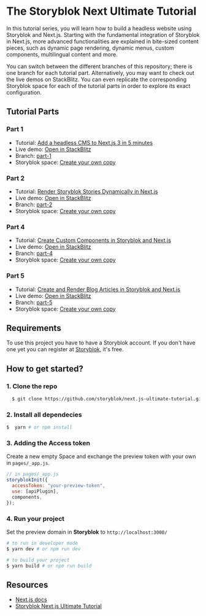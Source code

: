 # The Storyblok Next Ultimate Tutorial

In this tutorial series, you will learn how to build a headless website using Storyblok and Next.js. Starting with the fundamental integration of Storyblok in Next.js, more advanced functionalities are explained in bite-sized content pieces, such as dynamic page rendering, dynamic menus, custom components, multilingual content and more.

You can switch between the different branches of this repository; there is one branch for each tutorial part. Alternatively, you may want to check out the live demos on StackBlitz. You can even replicate the corresponding Storyblok space for each of the tutorial parts in order to explore its exact configuration. 

## Tutorial Parts

### Part 1
 - Tutorial: [Add a headless CMS to Next.js 3 in 5 minutes](https://www.storyblok.com/tp/add-a-headless-cms-to-next-js-in-5-minutes)
 - Live demo: [Open in StackBlitz](https://stackblitz.com/edit/nextjs-5-minutes)
 - Branch: [part-1](https://github.com/storyblok/next.js-ultimate-tutorial/tree/part-1)
 - Storyblok space: [Create your own copy](https://app.storyblok.com/#!/build/166651)
 
 ### Part 2
 - Tutorial: [Render Storyblok Stories Dynamically in Next.js](https://www.storyblok.com/tp/render-storyblok-stories-dynamically-in-next-js)
 - Live demo: [Open in StackBlitz](https://stackblitz.com/edit/render-storyblok-stories-dynamically-in-next-js)
 - Branch: [part-2](https://github.com/storyblok/next.js-ultimate-tutorial/tree/part-2)
 - Storyblok space: [Create your own copy](https://app.storyblok.com/#!/build/166652)
  
 
  ### Part 4
 - Tutorial: [Create Custom Components in Storyblok and Next.js](https://www.storyblok.com/tp/create-custom-components-in-storyblok-and-next-js)
 - Live demo: [Open in StackBlitz](https://stackblitz.com/edit/create-custom-components-in-storyblok-and-next-js)
 - Branch: [part-4](https://github.com/storyblok/next.js-ultimate-tutorial/tree/part-4)
 - Storyblok space: [Create your own copy](https://app.storyblok.com/#!/build/166654)

### Part 5
- Tutorial: [Create and Render Blog Articles in Storyblok and Next.js](https://www.storyblok.com/tp/create-and-render-blog-articles-in-storyblok-and-next-js)
- Live demo: [Open in StackBlitz](https://stackblitz.com/edit/create-and-render-blog-articles-in-storyblok-and-next-js)
- Branch: [part-5](https://github.com/storyblok/next.js-ultimate-tutorial/tree/part-5)
- Storyblok space: [Create your own copy](https://app.storyblok.com/#!/build/169999)

## Requirements

To use this project you have to have a Storyblok account. If you don't have one yet you can register at [Storyblok](https://www.storyblok.com), it's free.

## How to get started?

### 1. Clone the repo

```sh
  $ git clone https://github.com/storyblok/next.js-ultimate-tutorial.git
```

### 2. Install all dependecies 
```sh
$  yarn # or npm install
```

### 3. Adding the Access token
Create a new empty Space and exchange the preview token with your own in ```pages/_app.js```.

```js
// in pages/_app.js
storyblokInit({
  accessToken: "your-preview-token",
  use: [apiPlugin],
  components,
});
```

### 4. Run your project
Set the preview domain in <strong>Storyblok</strong> to `http://localhost:3000/`

```sh
# to run in developer mode
$ yarn dev # or npm run dev
```

```sh
# to build your project
$ yarn build # or npm run build
```



## Resources

- [Next.js docs](https://nextjs.org/docs/#setup)
- [Storyblok Next.js Ultimate Tutorial](https://www.storyblok.com/tp/nextjs-headless-cms-ultimate-tutorial)


  